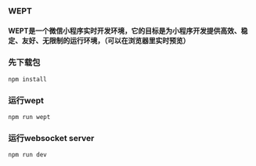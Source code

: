 ### WEPT
#### WEPT是一个微信小程序实时开发环境，它的目标是为小程序开发提供高效、稳定、友好、无限制的运行环境，（可以在浏览器里实时预览）

### 先下载包
`npm install`

### 运行wept
`npm run wept`

### 运行websocket server
`npm run dev`
